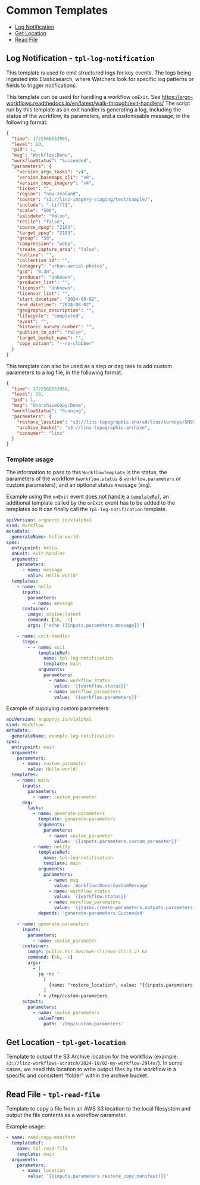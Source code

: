 # Common Templates

- [Log Notification](##log-notification---tpl-log-notification)
- [Get Location](##get-location---tpl-get-location)
- [Read File](##read-file---tpl-read-file)

## Log Notification - `tpl-log-notification`

This template is used to emit structured logs for key events. The logs being ingested into Elasticsearch, where Watchers look for specific log patterns or fields to trigger notifications.

This template can be used for handling a workflow `onExit`.
See <https://argo-workflows.readthedocs.io/en/latest/walk-through/exit-handlers/>
The script run by this template as an exit handler is generating a log, including the status of the workflow, its parameters, and a customisable message, in the following format:

```json
{
  "time": 1722568553969,
  "level": 20,
  "pid": 1,
  "msg": "Workflow:Done",
  "workflowStatus": "Succeeded",
  "parameters": {
    "version_argo_tasks": "v4",
    "version_basemaps_cli": "v8",
    "version_topo_imagery": "v4",
    "ticket": "",
    "region": "new-zealand",
    "source": "s3://linz-imagery-staging/test/sample/",
    "include": ".tiff?$",
    "scale": "500",
    "validate": "false",
    "retile": "false",
    "source_epsg": "2193",
    "target_epsg": "2193",
    "group": "50",
    "compression": "webp",
    "create_capture_area": "false",
    "cutline": "",
    "collection_id": "",
    "category": "urban-aerial-photos",
    "gsd": "0.3m",
    "producer": "Unknown",
    "producer_list": "",
    "licensor": "Unknown",
    "licensor_list": "",
    "start_datetime": "2024-08-02",
    "end_datetime": "2024-08-02",
    "geographic_description": "",
    "lifecycle": "completed",
    "event": "",
    "historic_survey_number": "",
    "publish_to_odr": "false",
    "target_bucket_name": "",
    "copy_option": "--no-clobber"
  }
}
```

This template can also be used as a step or dag task to add custom parameters to a log file, in the following format:

```json
{
  "time": 1722568553969,
  "level": 20,
  "pid": 1,
  "msg": "UnarchiveCopy:Done",
  "workflowStatus": "Running",
  "parameters": {
    "restore_location": "s3://linz-topographic-shared/linz/surveys/SN9937/",
    "archive_bucket": "s3://linz-topographic-archive",
    "consumer": "linz"
  }
}
```

### Template usage

The information to pass to this `WorkflowTemplate` is the status, the parameters of the workflow (`workflow.status` & `workflow.parameters` or custom parameters), and an optional status message (`msg`).

Example using the `onExit` event [does not handle a `templateRef`](https://github.com/argoproj/argo-workflows/issues/3188),
an additional template called by the `onExit` event has to be added to the templates so it can finally call the `tpl-log-notification` template.

```yaml
apiVersion: argoproj.io/v1alpha1
kind: Workflow
metadata:
  generateName: hello-world-
spec:
  entrypoint: hello
  onExit: exit-handler
  arguments:
    parameters:
      - name: message
        value: Hello world!
  templates:
    - name: hello
      inputs:
        parameters:
          - name: message
      container:
        image: alpine:latest
        command: [sh, -c]
        args: ['echo {{inputs.parameters.message}}']

    - name: exit-handler
      steps:
        - - name: exit
            templateRef:
              name: tpl-log-notification
              template: main
            arguments:
              parameters:
                - name: workflow_status
                  value: '{{workflow.status}}'
                - name: workflow_parameters
                  value: '{{workflow.parameters}}'
```

Example of supplying custom parameters:

```yaml
apiVersion: argoproj.io/v1alpha1
kind: Workflow
metadata:
  generateName: example-log-notification-
spec:
  entrypoint: main
  arguments:
    parameters:
      - name: custom_parameter
        value: Hello world!
  templates:
    - name: main
      inputs:
        parameters:
          - name: custom_parameter
      dag:
        tasks:
          - name: generate-parameters
            template: generate-parameters
            arguments:
              parameters:
                - name: custom_parameter
                  value: '{{inputs.parameters.custom_parameter}}'
          - name: notify
            templateRef:
              name: tpl-log-notification
              template: main
            arguments:
              parameters:
                - name: msg
                  value: 'Workflow:Done:CustomMessage'
                - name: workflow_status
                  value: '{{workflow.status}}'
                - name: workflow_parameters
                  value: '{{tasks.create-parameters.outputs.parameters.custom_parameters}}'
            depends: 'generate-parameters.Succeeded'

    - name: generate-parameters
      inputs:
        parameters:
          - name: custom_parameter
      container:
        image: public.ecr.aws/aws-cli/aws-cli:2.27.62
        command: [sh, -c]
        args:
          - |
            jq -nc '
              [
                {name: "restore_location", value: "{{inputs.parameters.custom_parameter}}"}
              ]
            ' > /tmp/custom-parameters
      outputs:
        parameters:
          - name: custom_parameters
            valueFrom:
              path: '/tmp/custom-parameters'
```

## Get Location - `tpl-get-location`

Template to output the S3 Archive location for the workflow (example: `s3://linz-workflows-scratch/2024-10/02-my-workflow-29l4x/`).
In some cases, we need this location to write output files by the workflow in a specific and consistent "folder" within the archive bucket.

## Read File - `tpl-read-file`

Template to copy a file from an AWS S3 location to the local filesystem and output the file contents as a workflow parameter.

Example usage:

```yaml
- name: read-copy-manifest
  templateRef:
    name: tpl-read-file
    template: main
  arguments:
    parameters:
      - name: location
        value: '{{inputs.parameters.restore_copy_manifest)}}'
```
